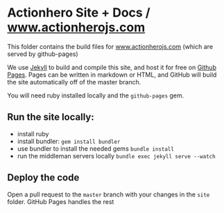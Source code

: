 # Actionhero Site + Docs / www.actionherojs.com

This folder contains the build files for www.actionherojs.com (which are served by github-pages)

We use [Jekyll](https://jekyllrb.com) to build and compile this site, and host it for free on [Github Pages](http://pages.github.com/). Pages can be written in markdown or HTML, and GitHub will build the site automatically off of the master branch.

You will need ruby installed locally and the `github-pages` gem.

## Run the site locally:

- install ruby
- install bundler: `gem install bundler`
- use bundler to install the needed gems `bundle install`
- run the middleman servers locally `bundle exec jekyll serve --watch`

## Deploy the code

Open a pull request to the `master` branch with your changes in the `site` folder.  GitHub Pages handles the rest
